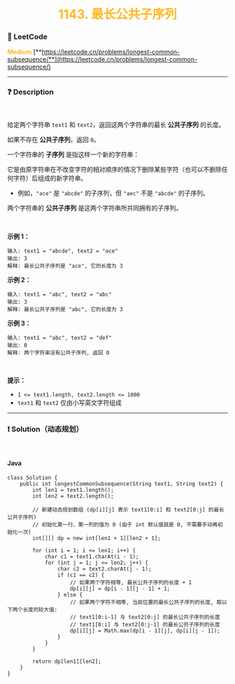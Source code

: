 <h1 style="text-align: center;"> <span style="color: #FFB822;">1143. 最长公共子序列</span> </h1>

### 🚀 LeetCode

<base target="_blank">

<span style="color: #FFB822;">**Medium**</span> [**https://leetcode.cn/problems/longest-common-subsequence/**](https://leetcode.cn/problems/longest-common-subsequence/)

---

### ❓ Description

<br/>

给定两个字符串 `text1` 和 `text2`，返回这两个字符串的最长 **公共子序列** 的长度。

如果不存在 **公共子序列**，返回 `0`。

一个字符串的 **子序列** 是指这样一个新的字符串：

它是由原字符串在不改变字符的相对顺序的情况下删除某些字符（也可以不删除任何字符）后组成的新字符串。

* 例如，`"ace"` 是 `"abcde"` 的子序列，但 `"aec"` 不是 `"abcde"` 的子序列。

两个字符串的 **公共子序列** 是这两个字符串所共同拥有的子序列。

<br/>

**示例 1：**

```
输入: text1 = "abcde", text2 = "ace"
输出: 3  
解释: 最长公共子序列是 "ace", 它的长度为 3
```

**示例 2：**

```
输入: text1 = "abc", text2 = "abc"
输出: 3
解释: 最长公共子序列是 "abc", 它的长度为 3
```

**示例 3：**

```
输入: text1 = "abc", text2 = "def"
输出: 0
解释: 两个字符串没有公共子序列, 返回 0
```

<br/>

**提示：**

* `1 <= text1.length, text2.length <= 1000`
* `text1` 和 `text2` 仅由小写英文字符组成

---

### ❗ Solution（动态规划）

<br/>

#### Java

```
class Solution {
    public int longestCommonSubsequence(String text1, String text2) {
        int len1 = text1.length();
        int len2 = text2.length();

        // 新建动态规划数组 (dp[i][j] 表示 text1[0:i] 和 text2[0:j] 的最长公共子序列)
        // 初始化第一行、第一列的值为 0 (由于 int 默认值就是 0, 不需要手动再初始化一次)
        int[][] dp = new int[len1 + 1][len2 + 1];

        for (int i = 1; i <= len1; i++) {
            char c1 = text1.charAt(i - 1);
            for (int j = 1; j <= len2; j++) {
                char c2 = text2.charAt(j - 1);
                if (c1 == c2) {
                    // 如果两个字符相等, 最长公共子序列的长度 + 1
                    dp[i][j] = dp[i - 1][j - 1] + 1;
                } else {
                    // 如果两个字符不相等, 当前位置的最长公共子序列的长度, 取以下两个长度的较大值:
                    // text1[0:i-1] 与 text2[0:j] 的最长公共子序列的长度
                    // text1[0:i] 与 text2[0:j-1] 的最长公共子序列的长度
                    dp[i][j] = Math.max(dp[i - 1][j], dp[i][j - 1]);
                }
            }
        }

        return dp[len1][len2];
    }
}
```
